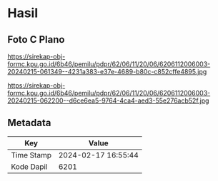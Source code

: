 # Hasil

## Foto C Plano

https://sirekap-obj-formc.kpu.go.id/6b46/pemilu/pdpr/62/06/11/20/06/6206112006003-20240215-061349--4231a383-e37e-4689-b80c-c852cffe4895.jpg

https://sirekap-obj-formc.kpu.go.id/6b46/pemilu/pdpr/62/06/11/20/06/6206112006003-20240215-062200--d6ce6ea5-9764-4ca4-aed3-55e276acb52f.jpg


## Metadata

| Key        | Value               |
| ---------- | ------------------- |
| Time Stamp | 2024-02-17 16:55:44 |
| Kode Dapil | 6201                |



